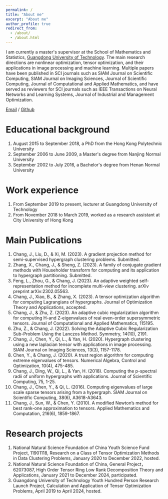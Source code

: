 ```yaml
---
permalink: /
title: "About me"
excerpt: "About me"
author_profile: true
redirect_from: 
  - /about/
  - /about.html
---
```


I am currently a master's supervisor at the School of Mathematics and Statistics, [Guangdong University of Technology](https://www.gdut.edu.cn/). The main research directions are nonlinear optimization, tensor optimization, and their applications in image processing and machine learning. Multiple papers have been published in SCI journals such as SIAM Journal on Scientific Computing, SIAM Journal on Imaging Sciences, Journal of Scientific Computing, Journal of Computational and Applied Mathematics, and have served as reviewers for SCI journals such as IEEE Transactions on Neural Networks and Learning Systems, Journal of Industrial and Management Optimization.

[Email](mailto:jychang@gdut.edu.cn) / [Github](https://github.com/jingyachang)

Educational background
======
1. August 2015 to September 2018, a PhD from the Hong Kong Polytechnic University
1. September 2006 to June 2009, a Master's degree from Nanjing Normal University
1. September 2002 to July 2016, a Bachelor's degree from Henan Normal University

Work experience
======
1. From September 2019 to present, lecturer at Guangdong University of Technology
1. From November 2018 to March 2019, worked as a research assistant at City University of Hong Kong

Main Publications
======
1. Chang, J., Liu, D., & Xi, M. (2023). A gradient projection method for semi-supervised hypergraph clustering problems. Submitted.
1. Zhang, X., Chang, J., & Sheng, Z. (2023). A family of conjugate gradient methods with Householder transform for computing and its application to hypergraph partitioning. Submitted.
1. Feng, L., Zhou, G., & Chang, J. (2023). An adaptive weighted self-representation method for incomplete multi-view clustering. arXiv preprint arXiv:2302.05563.
1. Chang, J., Xiao, B., & Zhang, X. (2023). A tensor optimization algorithm for computing Lagrangians of hypergraphs. Journal of Optimization Theory and Applications, accepted.
1. Chang, J., & Zhu, Z. (2023). An adaptive cubic regularization algorithm for computing H-and Z-eigenvalues of real even-order supersymmetric tensors. Journal of Computational and Applied Mathematics, 115195.
1. Zhu, Z., & Chang, J. (2022). Solving the Adaptive Cubic Regularization Sub-Problem Using the Lanczos Method. Symmetry, 14(10), 2191.
1. Chang, J., Chen, Y., Qi, L., & Yan, H. (2020). Hypergraph clustering using a new laplacian tensor with applications in image processing. SIAM Journal on Imaging Sciences, 13(3), 1157-1178.
1. Chen, Y., & Chang, J. (2020). A trust region algorithm for computing extreme eigenvalues of tensors. Numerical Algebra, Control and Optimization, 10(4), 475-485.
1. Chang, J., Ding, W., Qi, L., & Yan, H. (2018). Computing the p-spectral radii of uniform hypergraphs with applications. Journal of Scientific Computing, 75, 1-25.
1. Chang, J., Chen, Y., & Qi, L. (2016). Computing eigenvalues of large scale sparse tensors arising from a hypergraph. SIAM Journal on Scientific Computing, 38(6), A3618-A3643.
1. Chang, J., Sun, W., & Chen, Y. (2010). A modified Newton’s method for best rank-one approximation to tensors. Applied Mathematics and Computation, 216(6), 1859-1867.

Research projects
=====
1. National Natural Science Foundation of China Youth Science Fund Project, 11901118, Research on a Class of Tensor Optimization Methods in Data Clustering Problems, January 2020 to December 2022, hosted.
1. National Natural Science Foundation of China, General Project，62073087, High Order Tensor Ring Low Rank Decomposition Theory and Applications, January 2021 to December 2024, participated.
1. Guangdong University of Technology Youth Hundred Person Research Launch Project, Calculation and Application of Tensor Optimization Problems, April 2019 to April 2024, hosted.
